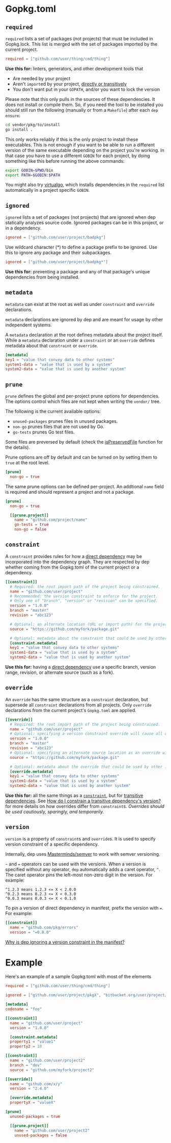 # Gopkg.toml

## `required`
`required` lists a set of packages (not projects) that must be included in
Gopkg.lock. This list is merged with the set of packages imported by the current
project.
```toml
required = ["github.com/user/thing/cmd/thing"]
```

**Use this for:** linters, generators, and other development tools that

* Are needed by your project
* Aren't `import`ed by your project, [directly or transitively](FAQ.md#what-is-a-direct-or-transitive-dependency)
* You don't want put in your `GOPATH`, and/or you want to lock the version

Please note that this only pulls in the sources of these dependencies. It does not install or compile them. So, if you need the tool to be installed you should still run the following (manually or from a `Makefile`)  after each `dep ensure`:

```bash
cd vendor/pkg/to/install
go install .
```

This only works reliably if this is the only project to install these executables. This is not enough if you want to be able to run a different version of the same executable depending on the project you're working. In that case you have to use a different `GOBIN` for each project, by doing something like this before running the above commands:

```bash
export GOBIN=$PWD/bin
export PATH=$GOBIN:$PATH
```

You might also try [virtualgo](https://github.com/GetStream/vg), which installs dependencies in the `required` list automatically in a project specific `GOBIN`.

## `ignored`
`ignored` lists a set of packages (not projects) that are ignored when dep statically analyzes source code. Ignored packages can be in this project, or in a dependency.
```toml
ignored = ["github.com/user/project/badpkg"]
```

Use wildcard character (*) to define a package prefix to be ignored. Use this
to ignore any package and their subpackages.
```toml
ignored = ["github.com/user/project/badpkg*"]
```

**Use this for:** preventing a package and any of that package's unique
dependencies from being installed.

## `metadata`
`metadata` can exist at the root as well as under `constraint` and `override` declarations.

`metadata` declarations are ignored by dep and are meant for usage by other independent systems.

A `metadata` declaration at the root defines metadata about the project itself. While a `metadata` declaration under a `constraint` or an `override` defines metadata about that `constraint` or `override`.
```toml
[metadata]
key1 = "value that convey data to other systems"
system1-data = "value that is used by a system"
system2-data = "value that is used by another system"
```

## `prune`
`prune` defines the global and per-project prune options for dependencies. The options control which files are not kept when writing the `vendor/` tree.

The following is the current available options:
* `unused-packages` prunes files in unused packages.
* `non-go` prunes files that are not used by Go.
* `go-tests` prunes Go test files.

Some files are preversed by default (check the [isPreservedFile](../gps/prune.go#L254) function for the details).

Prune options are off by default and can be turned on by setting them to `true` at the root level.
```toml
[prune]
  non-go = true
```

The same prune options can be defined per-project. An addtional `name` field is required and should represent a project and not a package.


```toml
[prune]
  non-go = true

  [[prune.project]]
    name = "github.com/project/name"
    go-tests = true
    non-go = false
```

## `constraint`
A `constraint` provides rules for how a [direct dependency](FAQ.md#what-is-a-direct-or-transitive-dependency) may be incorporated into the
dependency graph.
They are respected by dep whether coming from the Gopkg.toml of the current project or a dependency.
```toml
[[constraint]]
  # Required: the root import path of the project being constrained.
  name = "github.com/user/project"
  # Recommended: the version constraint to enforce for the project.
  # Only one of "branch", "version" or "revision" can be specified.
  version = "1.0.0"
  branch = "master"
  revision = "abc123"

  # Optional: an alternate location (URL or import path) for the project's source.
  source = "https://github.com/myfork/package.git"

  # Optional: metadata about the constraint that could be used by other independent systems
  [constraint.metadata]
  key1 = "value that convey data to other systems"
  system1-data = "value that is used by a system"
  system2-data = "value that is used by another system"
```

**Use this for:** having a [direct dependency](FAQ.md#what-is-a-direct-or-transitive-dependency)
use a specific branch, version range, revision, or alternate source (such as a
fork).

## `override`
An `override` has the same structure as a `constraint` declaration, but supersede all `constraint` declarations from all projects. Only `override` declarations from the current project's `Gopkg.toml` are applied.

```toml
[[override]]
  # Required: the root import path of the project being constrained.
  name = "github.com/user/project"
  # Optional: specifying a version constraint override will cause all other constraints on this project to be ignored; only the overridden constraint needs to be satisfied. Again, only one of "branch", "version" or "revision" can be specified.
  version = "1.0.0"
  branch = "master"
  revision = "abc123"
  # Optional: specifying an alternate source location as an override will enforce that the alternate location is used for that project, regardless of what source location any dependent projects specify.
  source = "https://github.com/myfork/package.git"

  # Optional: metadata about the override that could be used by other independent systems
  [override.metadata]
  key1 = "value that convey data to other systems"
  system1-data = "value that is used by a system"
  system2-data = "value that is used by another system"
```

**Use this for:** all the same things as a [`constraint`](#constraint), but for
[transitive dependencies](FAQ.md#what-is-a-direct-or-transitive-dependency).
See [How do I constrain a transitive dependency's version?](FAQ.md#how-do-i-constrain-a-transitive-dependencys-version)
for more details on how overrides differ from `constraint`s. _Overrides should
be used cautiously, sparingly, and temporarily._

## `version`

`version` is a property of `constraint`s and `override`s. It is used to specify
version constraint of a specific dependency.

Internally, dep uses [Masterminds/semver](https://github.com/Masterminds/semver)
to work with semver versioning.

`~` and `=` operators can be used with the versions. When a version is specified
without any operator, `dep` automatically adds a caret operator, `^`. The caret
operator pins the left-most non-zero digit in the version. For example:
```
^1.2.3 means 1.2.3 <= X < 2.0.0
^0.2.3 means 0.2.3 <= X < 0.3.0
^0.0.3 means 0.0.3 <= X < 0.1.0
```

To pin a version of direct dependency in manifest, prefix the version with `=`.
For example:
```toml
[[constraint]]
  name = "github.com/pkg/errors"
  version = "=0.8.0"
```

[Why is dep ignoring a version constraint in the manifest?](FAQ.md#why-is-dep-ignoring-a-version-constraint-in-the-manifest)

# Example

Here's an example of a sample Gopkg.toml with most of the elements

```toml
required = ["github.com/user/thing/cmd/thing"]

ignored = ["github.com/user/project/pkgX", "bitbucket.org/user/project/pkgA/pkgY"]

[metadata]
codename = "foo"

[[constraint]]
  name = "github.com/user/project"
  version = "1.0.0"

  [constraint.metadata]
  property1 = "value1"
  property2 = 10

[[constraint]]
  name = "github.com/user/project2"
  branch = "dev"
  source = "github.com/myfork/project2"

[[override]]
  name = "github.com/x/y"
  version = "2.4.0"

  [override.metadata]
  propertyX = "valueX"

[prune]
  unused-packages = true

  [[prune.project]]
    name = "github.com/user/project2"
    unused-packages = false
```
